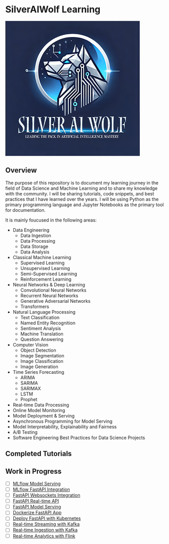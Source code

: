 # SilverAIWolf Learning

![SilverAIWolf Learning](./SilverAiWolf.png)

## Overview
The purpose of this repository is to document my learning journey in the field of Data Science and Machine Learning and to share my knowledge with the community. I will be sharing tutorials, code snippets, and best practices that I have learned over the years. I will be using Python as the primary programming language and Jupyter Notebooks as the primary tool for documentation.

It is mainly foucused in the following areas:
- Data Engineering
    - Data Ingestion
    - Data Processing
    - Data Storage
    - Data Analysis
- Classical Machine Learning
    - Supervised Learning
    - Unsupervised Learning
    - Semi-Supervised Learning
    - Reinforcement Learning
- Neural Networks & Deep Learning
    - Convolutional Neural Networks
    - Recurrent Neural Networks
    - Generative Adversarial Networks
    - Transformers
- Natural Language Processing
    - Text Classification
    - Named Entity Recognition
    - Sentiment Analysis
    - Machine Translation
    - Question Answering
- Computer Vision
    - Object Detection
    - Image Segmentation
    - Image Classification
    - Image Generation
- Time Series Forecasting
    - ARIMA
    - SARIMA
    - SARIMAX
    - LSTM
    - Prophet
- Real-time Data Processing
- Online Model Monitoring
- Model Deployment & Serving
- Asynchronous Programming for Model Serving
- Model Interpretability, Explainability and Fairness
- A/B Testing
- Software Engineering Best Practices for Data Science Projects

## Completed Tutorials


## Work in Progress

- [ ] [MLflow Model Serving](https://github.com/samlexrod/sakeoflearning/blob/master/tutorials/tools-and-frameworks/mlflow/mlflow-model-serving.ipynb)
- [ ] [MLflow FastAPI Integration](https://github.com/samlexrod/sakeoflearning/blob/master/tutorials/tools-and-frameworks/mlflow/mlflow-fastapi-integration.ipynb)
- [ ] [FastAPI Websockets Integration](https://github.com/samlexrod/sakeoflearning/blob/master/tutorials/tools-and-frameworks/fastapi/fastapi-websockets-integration.ipynb)
- [ ] [FastAPI Real-time API](https://github.com/samlexrod/sakeoflearning/blob/master/tutorials/tools-and-frameworks/fastapi/fastapi-real-time-api.ipynb)
- [ ] [FastAPI Model Serving](https://github.com/samlexrod/sakeoflearning/blob/master/tutorials/tools-and-frameworks/fastapi/fastapi-model-serving.ipynb)
- [ ] [Dockerize FastAPI App](https://github.com/samlexrod/sakeoflearning/blob/master/tutorials/tools-and-frameworks/docker/dockerize-fastapi-app.ipynb)
- [ ] [Deploy FastAPI with Kubernetes](https://github.com/samlexrod/sakeoflearning/blob/master/tutorials/tools-and-frameworks/docker/deploy-fastapi-with-kubernetes.ipynb)
- [ ] [Real-time Streaming with Kafka](https://github.com/samlexrod/sakeoflearning/blob/master/tutorials/data-engineering/real-time-data/real-time-streaming-with-kafka.ipynb)
- [ ] [Real-time Ingestion with Kafka](https://github.com/samlexrod/sakeoflearning/blob/master/tutorials/data-engineering/data-ingestion/real-time-ingestion-with-kafka.ipynb)
- [ ] [Real-time Analytics with Flink](https://github.com/samlexrod/sakeoflearning/blob/master/tutorials/data-engineering/real-time-data/real-time-analytics-with-flink.ipynb)